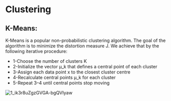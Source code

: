 # **Clustering**

##  K-Means:
K-Means is a popular non-probabilistic clustering algorithm. The goal of the algorithm is to minimize the distortion measure J. We achieve that by the following iterative procedure:
* 1-Choose the number of clusters K
* 2-Initialize the vector μ_k that defines a central point of each cluster
* 3-Assign each data point x to the closest cluster centre
* 4-Recalculate central points μ_k for each cluster
* 5-Repeat 3–4 until central points stop moving

![1_ik3r8uZgzGVGA-bgQVIyaw](https://miro.medium.com/max/640/1*lPcP9mUtfq9sApyWtPIvQg.gif)



